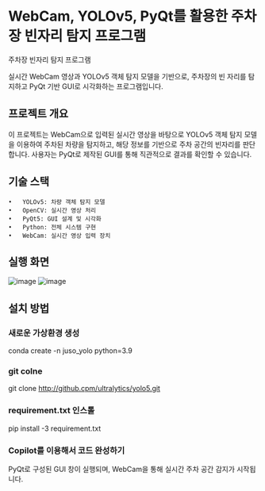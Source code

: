 # WebCam, YOLOv5, PyQt를 활용한 주차장 빈자리 탐지 프로그램
주차장 빈자리 탐지 프로그램

실시간 WebCam 영상과 YOLOv5 객체 탐지 모델을 기반으로, 주차장의 빈 자리를 탐지하고 PyQt 기반 GUI로 시각화하는 프로그램입니다.


## 프로젝트 개요

이 프로젝트는 WebCam으로 입력된 실시간 영상을 바탕으로 YOLOv5 객체 탐지 모델을 이용하여 주차된 차량을 탐지하고, 해당 정보를 기반으로 주차 공간의 빈자리를 판단합니다. 사용자는 PyQt로 제작된 GUI를 통해 직관적으로 결과를 확인할 수 있습니다.

## 기술 스택
	•	YOLOv5: 차량 객체 탐지 모델
	•	OpenCV: 실시간 영상 처리
	•	PyQt5: GUI 설계 및 시각화
	•	Python: 전체 시스템 구현
	•	WebCam: 실시간 영상 입력 장치

## 실행 화면
![image](https://github.com/user-attachments/assets/d9367d28-949f-446b-a3cc-3f0ef00f1144)
![image](https://github.com/user-attachments/assets/7185e835-f18d-450d-b132-76665ecadb73)

## 설치 방법
### 새로운 가상환경 생성
conda create -n juso_yolo python=3.9

### git colne
git clone http://github.cpm/ultralytics/yolo5.git

### requirement.txt 인스톨
pip install -3 requirement.txt

### Copilot를 이용해서 코드 완성하기
  
PyQt로 구성된 GUI 창이 실행되며, WebCam을 통해 실시간 주차 공간 감지가 시작됩니다.
